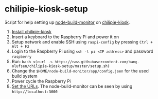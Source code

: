 # chilipie-kiosk-setup

Script for help setting up [node-build-monitor](https://github.com/marcells/node-build-monitor) on [chilipie-kiosk](https://github.com/futurice/chilipie-kiosk).

1. [Install chilipie-kiosk](https://github.com/futurice/chilipie-kiosk#getting-started)
2. Insert a keyboard to the Raspberry Pi and power it on
3. Setup network and enable SSH using `raspi-config` by pressing `Ctrl + Alt + F2`
4. Login to the Raspberry Pi using `ssh -l pi <IP address>` and password `raspberry`
5. Run: `bash <(curl -s https://raw.githubusercontent.com/bang-olufsen/chilipie-kiosk-setup/master/setup.sh)`
6. Change the `$HOME/node-build-monitor/app/config.json` for the used build system
7. Power cycle the Raspberry Pi
8. [Set the URLs](https://github.com/futurice/chilipie-kiosk/blob/master/docs/first-boot.md#setting-the-url). The node-build-monitor can be seen by using `http://localhost:3000`
